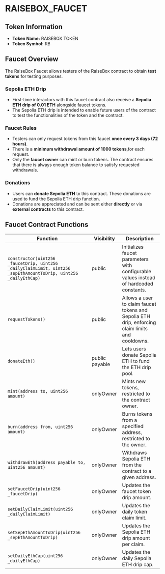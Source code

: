 # RAISEBOX_FAUCET

## Token Information
- **Token Name:** RAISEBOX TOKEN  
- **Token Symbol:** RB  

## Faucet Overview
The RaiseBox Faucet allows testers of the RaiseBox contract to obtain **test tokens** for testing purposes.

### Sepolia ETH Drip
- First-time interactors with this faucet contract also receive a **Sepolia ETH drip of 0.01 ETH** alongside faucet tokens.  
- The Sepolia ETH drip is intended to enable future users of the contract to test the functionalities of the token and the contract.

### Faucet Rules
- Testers can only request tokens from this faucet **once every 3 days (72 hours)**.  
- There is a **minimum withdrawal amount of 1000 tokens**,for each request.  
- Only the **faucet owner** can mint or burn tokens. The contract ensures that there is always enough token balance to satisfy requested withdrawals.

### Donations
- Users can **donate Sepolia ETH** to this contract. These donations are used to fund the Sepolia ETH drip function.  
- Donations are appreciated and can be sent either **directly** or via **external contracts** to this contract.

## Faucet Contract Functions

| Function | Visibility | Description |
|----------|------------|-------------|
| `constructor(uint256 _faucetDrip, uint256 _dailyClaimLimit, uint256 _sepEthAmountToDrip, uint256 _dailyEthCap)` | public | Initializes faucet parameters with configurable values instead of hardcoded constants. |
| `requestTokens()` | public | Allows a user to claim faucet tokens and Sepolia ETH drip, enforcing claim limits and cooldowns. |
| `donateEth()` | public payable | Lets users donate Sepolia ETH to fund the ETH drip pool. |
| `mint(address to, uint256 amount)` | onlyOwner | Mints new tokens, restricted to the contract owner. |
| `burn(address from, uint256 amount)` | onlyOwner | Burns tokens from a specified address, restricted to the owner. |
| `withdrawEth(address payable to, uint256 amount)` | onlyOwner | Withdraws Sepolia ETH from the contract to a given address. |
| `setFaucetDrip(uint256 _faucetDrip)` | onlyOwner | Updates the faucet token drip amount. |
| `setDailyClaimLimit(uint256 _dailyClaimLimit)` | onlyOwner | Updates the daily token claim limit. |
| `setSepEthAmountToDrip(uint256 _sepEthAmountToDrip)` | onlyOwner | Updates the Sepolia ETH drip amount per claim. |
| `setDailyEthCap(uint256 _dailyEthCap)` | onlyOwner | Updates the daily Sepolia ETH drip cap. |
